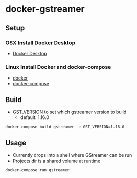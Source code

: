# docker-gstreamer

## Setup
### OSX Install Docker Desktop
- [Docker Desktop](https://www.docker.com/products/docker-desktop)

### Linux Install Docker and docker-compose
- [docker](https://docs.docker.com/install/linux/docker-ce/ubuntu/)
- [docker-compose](https://docs.docker.com/compose/install/)

## Build
- GST_VERSION to set which gstreamer version to build
  - default: 1.16.0

```bash
docker-compose build gstreamer -e GST_VERSION=1.16.0
```

## Usage
- Currently drops into a shell where GStreamer can be run
- Projects dir is a shared volume at runtime

```bash
docker-compose run gstreamer
```
